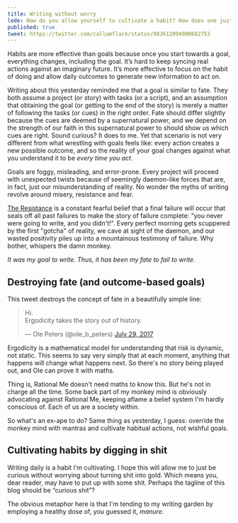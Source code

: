 ```yaml
---
title: Writing without worry
lede: How do you allow yourself to cultivate a habit? How does one just be curious without worrying about turning shit into gold? Define gold anyway? The surest method to cultivating a writing habit is to be OK writing “curious shit” in an oblique manners.
published: true
tweet: https://twitter.com/callumflack/status/983612094900682753
---
```


Habits are more effective than goals because once you start towards a goal, everything changes, including the goal. It’s hard to keep syncing real actions against an imaginary future. It’s more effective to focus on the habit of doing and allow daily outcomes to generate new information to act on.

Writing about this yesterday reminded me that a goal is similar to fate. They both assume a project (or story) with tasks (or a script), and an assumption that obtaining the goal (or getting to the end of the story) is merely a matter of following the tasks (or cues) in the right order. Fate should differ slightly because the cues are deemed by a supernatural power, and we depend on the strength of our faith in this supernatural power to should show us which cues are right. Sound curious? It does to me. Yet that scenario is not very different from what wrestling with goals feels like: every action creates a new possible outcome, and so the reality of your goal changes against what you understand it to be _every time you act_.

Goals are foggy, misleading, and error-prone. Every project will proceed with unexpected twists because of seemingly daemon-like forces that are, in fact, just our misunderstanding of reality. No wonder the myths of writing revolve around misery, resistance and fear.

[The Resistance](https://stevenpressfield.com/2013/11/resistance-and-self-loathing/) is a constant fearful belief that a final failure will occur that seals off all past failures to make the story of failure complete: "you never were going to write, and you didn't!". Every perfect morning gets scuppered by the first "gotcha" of reality, we cave at sight of the daemon, and our wasted positivity piles up into a mountainous testimony of failure. Why bother, whispers the damn monkey.

<!-- reinforcing testament to failure. -->

_It was my goal to write. Thus, it has been my fate to fail to write._

## Destroying fate (and outcome-based goals)

This tweet destroys the concept of fate in a beautifully simple line:

<blockquote class="twitter-tweet" data-lang="en"><p lang="en" dir="ltr">Hi. <br>Ergodicity takes the story out of history.</p>&mdash; Ole Peters (@ole_b_peters) <a href="https://twitter.com/ole_b_peters/status/891284580434575360?ref_src=twsrc%5Etfw">July 29, 2017</a></blockquote> <script async src="https://platform.twitter.com/widgets.js" charset="utf-8"></script>

Ergodicity is a mathematical model for understanding that risk is dynamic, not static. This seems to say very simply that at each moment, anything that happens will change what happens next. So there's no story being played out, and Ole can prove it with maths.

Thing is, Rational Me doesn't need maths to know this. But he's not in charge all the time. Some back part of my monkey mind is obviously advocating against Rational Me, keeping aflame a belief system I'm hardly conscious of. Each of us are a society within.

<!-- _that duplicate black cat I just saw was not a glitch, I just experienced déjà vu_.  -->

So what's an ex-ape to do? Same thing as yesterday, I guess: override the monkey mind with mantras and cultivate habitual actions, not wishful goals.

<!-- Dig. Find gold. Present it as saviour. But we'll soon forget it. -->

## Cultivating habits by digging in shit

Writing daily is a habit I‘m cultivating. I hope this will allow me to just be curious without worrying about turning shit into gold. Which means you, dear reader, may have to put up with some shit. Perhaps the tagline of this blog should be “curious shit”?

The obvious metaphor here is that I'm tending to my writing garden by employing a healthy dose of, you guessed it, _manure_.
